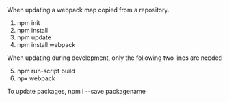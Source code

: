 When updating a webpack map copied from a repository.

1. npm init
2. npm install
3. npm update
4. npm install webpack

When updating during development, only the following two lines are needed

5. npm run-script build
6. npx webpack


To update packages, npm i --save packagename
